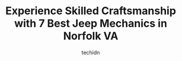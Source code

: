 ---
layout: ampstory
image: https://images.unsplash.com/photo-1653047256226-ab0d16c758d5?ixlib=rb-4.0.3&ixid=MnwxMjA3fDB8MHxwaG90by1wYWdlfHx8fGVufDB8fHx8&auto=format&fit=crop&w=640&h=853&q=80
author: techidn
featured: false
description: When it comes to finding reliable automotive experts in Norfolk VA, USA, look no further than the 7 best Jeep Mechanic in the area. With their exceptional skills and dedication to providing 
title: Experience Skilled Craftsmanship with 7 Best Jeep Mechanics in Norfolk VA
cover:
   title: Experience Skilled Craftsmanship with 7 Best Jeep Mechanics in Norfolk VA
   subtitle: Rickpate
   background: https://images.unsplash.com/photo-1653047256226-ab0d16c758d5?ixlib=rb-4.0.3&ixid=MnwxMjA3fDB8MHxwaG90by1wYWdlfHx8fGVufDB8fHx8&auto=format&fit=crop&w=640&h=853&q=80

pages: 
 - layout: thirds
   top: <h1>#1 Knights Service Center</h1>
   bottom: "<p>Everyone here is great and works hard for their customers. I have brought my old car in so many times and am always treated with respect. I wont take my vehicle anywhe</p>"
   background: https://www.knot35.com/toplist/wp-content/uploads/2023/06/best-jeep-mechanic-1-in-norfolk-va-1685834098.jpeg
   backgroundblur: true
 - layout: thirds
   top: <h1>#2 Harveys Garage</h1>
   bottom: "<p>5334 E Virginia Beach Blvd, Norfolk, VA 23502, United States</p>"
   background: https://www.knot35.com/toplist/wp-content/uploads/2023/06/best-jeep-mechanic-2-in-norfolk-va-1685834099.jpeg
   cta:
      link: https://www.knot35.com/toplist/experience-skilled-craftsmanship-with-7-best-jeep-mechanics-in-norfolk-va/
      text: Experience Skilled Craftsmanship with 7 Best Jeep Mechanics in Norfolk VA
 - layout: thirds
   top: <h1>#3 Coastal Import Repair Ltd</h1>
   bottom: "<p>422 W 21st St, Norfolk, VA 23517, United States</p>"
   background: https://www.knot35.com/toplist/wp-content/uploads/2023/06/best-jeep-mechanic-3-in-norfolk-va-1685834100.jpeg
   cta:
      link: https://www.knot35.com/toplist/experience-skilled-craftsmanship-with-7-best-jeep-mechanics-in-norfolk-va/
      text: Experience Skilled Craftsmanship with 7 Best Jeep Mechanics in Norfolk VA
 - layout: thirds
   top: <h1>#4 Jacks Auto Repair</h1>
   bottom: "<p>7044 N Military Hwy, Norfolk, VA 23518, United States</p>"
   background: https://images.unsplash.com/photo-1564951434112-64d74cc2a2d7?ixlib=rb-4.0.3&ixid=MnwxMjA3fDB8MHxwaG90by1wYWdlfHx8fGVufDB8fHx8&auto=format&fit=crop&w=640&h=853&q=80
   cta:
      link: https://www.knot35.com/toplist/experience-skilled-craftsmanship-with-7-best-jeep-mechanics-in-norfolk-va/
      text: Experience Skilled Craftsmanship with 7 Best Jeep Mechanics in Norfolk VA
 - layout: thirds
   top: <h1>#5 Warren Auto Repair</h1>
   bottom: "<p>1553 Azalea Garden Rd, Norfolk, VA 23502, United States</p>"
   background: https://images.unsplash.com/photo-1595364397663-fca4f075d796?ixlib=rb-4.0.3&ixid=MnwxMjA3fDB8MHxwaG90by1wYWdlfHx8fGVufDB8fHx8&auto=format&fit=crop&w=640&h=853&q=80
   cta:
      link: https://www.knot35.com/toplist/experience-skilled-craftsmanship-with-7-best-jeep-mechanics-in-norfolk-va/
      text: Experience Skilled Craftsmanship with 7 Best Jeep Mechanics in Norfolk VA
 - layout: thirds
   top: <h1>#6 Go Automotive LLC</h1>
   bottom: "<p>200 S Military Hwy, Norfolk, VA 23502, United States</p>"
   background: https://images.unsplash.com/photo-1533735380053-eb8d0759b24a?ixlib=rb-4.0.3&ixid=MnwxMjA3fDB8MHxwaG90by1wYWdlfHx8fGVufDB8fHx8&auto=format&fit=crop&w=640&h=853&q=80
   cta:
      link: https://www.knot35.com/toplist/experience-skilled-craftsmanship-with-7-best-jeep-mechanics-in-norfolk-va/
      text: Experience Skilled Craftsmanship with 7 Best Jeep Mechanics in Norfolk VA
 - layout: thirds
   top: <h1>#7 Bress Auto Services</h1>
   bottom: "<p>7471 Tidewater Dr, Norfolk, VA 23505, United States</p>"
   background: https://images.unsplash.com/photo-1591393223703-56fe1347ac62?ixlib=rb-4.0.3&ixid=MnwxMjA3fDB8MHxwaG90by1wYWdlfHx8fGVufDB8fHx8&auto=format&fit=crop&w=640&h=853&q=80
   cta:
      link: https://www.knot35.com/toplist/experience-skilled-craftsmanship-with-7-best-jeep-mechanics-in-norfolk-va/
      text: Experience Skilled Craftsmanship with 7 Best Jeep Mechanics in Norfolk VA
 - layout: thirds
   middle: Continue reading...
   background: https://images.unsplash.com/photo-1484589065579-248aad0d8b13?ixlib=rb-4.0.3&ixid=MnwxMjA3fDB8MHxwaG90by1wYWdlfHx8fGVufDB8fHx8&auto=format&fit=crop&w=640&h=853&q=80
   cta:
      link: https://www.knot35.com/toplist/experience-skilled-craftsmanship-with-7-best-jeep-mechanics-in-norfolk-va/
      text: Experience Skilled Craftsmanship with 7 Best Jeep Mechanics in Norfolk VA
      
---